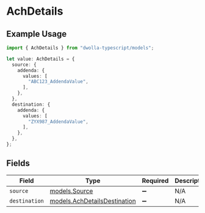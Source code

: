 # AchDetails

## Example Usage

```typescript
import { AchDetails } from "dwolla-typescript/models";

let value: AchDetails = {
  source: {
    addenda: {
      values: [
        "ABC123_AddendaValue",
      ],
    },
  },
  destination: {
    addenda: {
      values: [
        "ZYX987_AddendaValue",
      ],
    },
  },
};
```

## Fields

| Field                                                              | Type                                                               | Required                                                           | Description                                                        |
| ------------------------------------------------------------------ | ------------------------------------------------------------------ | ------------------------------------------------------------------ | ------------------------------------------------------------------ |
| `source`                                                           | [models.Source](../models/source.md)                               | :heavy_minus_sign:                                                 | N/A                                                                |
| `destination`                                                      | [models.AchDetailsDestination](../models/achdetailsdestination.md) | :heavy_minus_sign:                                                 | N/A                                                                |